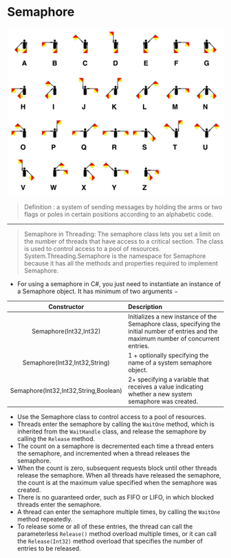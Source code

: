 # Semaphore

![Semaphoric](20220625104904.png)  

> Definition : a system of sending messages by holding the arms or two flags or poles in certain positions according to an alphabetic code.

---

> Semaphore in Threading: The semaphore class lets you set a limit on the number of threads that have access to a critical section. The class is used to control access to a pool of resources. System.Threading.Semaphore is the namespace for Semaphore because it has all the methods and properties required to implement Semaphore.

- For using a semaphore in C#, you just need to instantiate an instance of a Semaphore object. It has minimum of two arguments −

|Constructor| Description|
|:---------:|:-----------|
|Semaphore(Int32,Int32)|Initializes a new instance of the Semaphore class, specifying the initial number of entries and the maximum number of concurrent entries.|
|Semaphore(Int32,Int32,String)|1 + optionally specifying the name of a system semaphore object.|
|Semaphore(Int32,Int32,String,Boolean)| 2+ specifying a variable that receives a value indicating whether a new system semaphore was created.|

- Use the Semaphore class to control access to a pool of resources.
- Threads enter the semaphore by calling the `WaitOne` method, which is inherited from the `WaitHandle` class, and release the semaphore by calling the `Release` method.
- The count on a semaphore is decremented each time a thread enters the semaphore, and incremented when a thread releases the semaphore.
- When the count is zero, subsequent requests block until other threads release the semaphore. When all threads have released the semaphore, the count is at the maximum value specified when the semaphore was created.
- There is no guaranteed order, such as FIFO or LIFO, in which blocked threads enter the semaphore.
- A thread can enter the semaphore multiple times, by calling the `WaitOne` method repeatedly.
- To release some or all of these entries, the thread can call the parameterless `Release()` method overload multiple times, or it can call the `Release(Int32)` method overload that specifies the number of entries to be released.
